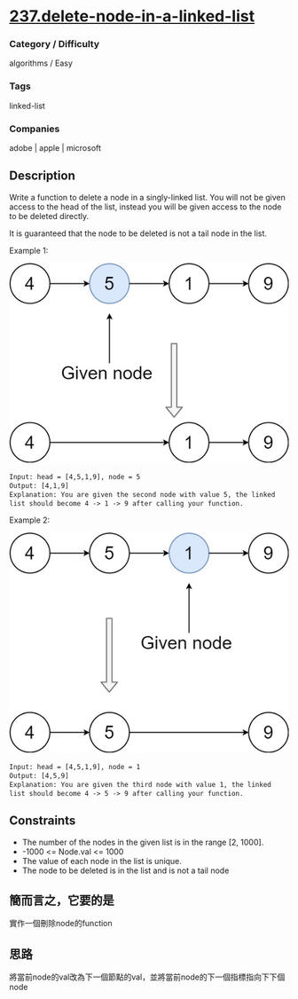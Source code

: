# [237.delete-node-in-a-linked-list](https://leetcode.com/problems/delete-node-in-a-linked-list/)

### Category / Difficulty
algorithms / Easy

### Tags
linked-list
	 		
### Companies
adobe | apple | microsoft

## Description
Write a function to delete a node in a singly-linked list. You will not be given access to the head of the list, instead you will be given access to the node to be deleted directly.

It is guaranteed that the node to be deleted is not a tail node in the list.


Example 1:

![image info](./img/237e1.jpg)
```
Input: head = [4,5,1,9], node = 5
Output: [4,1,9]
Explanation: You are given the second node with value 5, the linked list should become 4 -> 1 -> 9 after calling your function.
```

Example 2:

![image info](./img/237e2.jpg)
```
Input: head = [4,5,1,9], node = 1
Output: [4,5,9]
Explanation: You are given the third node with value 1, the linked list should become 4 -> 5 -> 9 after calling your function.
```

## Constraints
- The number of the nodes in the given list is in the range [2, 1000].
- -1000 <= Node.val <= 1000
- The value of each node in the list is unique.
- The node to be deleted is in the list and is not a tail node

## 簡而言之，它要的是
實作一個刪除node的function

## 思路
將當前node的val改為下一個節點的val，並將當前node的下一個指標指向下下個node